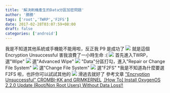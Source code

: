 ```yaml
---
title: '解決刷機產生的Data分區加密問題'
author: '勝勝'
tags: ['root','TWRP','F2FS'] 
date: 2017-02-28T03:07:59+08:00
draft: false
categories: ['android']
---
```


我是不知道其他系統或手機能不能用啦，反正我 P9 是成功了<!--more--> ![](https://i.imgur.com/wbDD7Hs.png) 就是這個 Encryption Unsuccessful 害我浪費了一小時生命 :( ![](https://i.imgur.com/cqgzetq.jpg) 首先進入TWRP，選"Wipe" ![](https://i.imgur.com/YkyVBsj.jpg) 選"Advanced Wipe" ![](https://i.imgur.com/vix1hnZ.jpg) "Data"分區打勾，進入"Repair or Change File System" ![](https://i.imgur.com/T88QQma.jpg) 選"Change File System" ![](https://i.imgur.com/J7aCo4u.jpg) 選"F2FS" \*我是不知道為什麼要選 F2FS 啦，也許你可以試試其他的 ![](https://i.imgur.com/0Jw4lNw.jpg) 滑過去就好了 參考文章 ["Encryption Unsuccessful" CROMBI-KK and GRIMKERNEL](https://forum.xda-developers.com/transformer-tf300t/help/encryption-unsuccessful-crombi-kk-t2804606) [ \[How To\] Install OxygenOS 2.2.0 Update (Root/Non Root Users) Without Data Loss!!](https://forums.oneplus.net/threads/how-to-install-oxygenos-2-2-0-update-root-non-root-users-without-data-loss.412517/page-8#post-14143361)